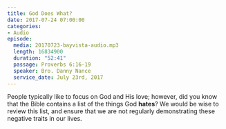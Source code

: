 ```yaml
---
title: God Does What?
date: 2017-07-24 07:00:00
categories:
- Audio
episode:
  media: 20170723-bayvista-audio.mp3
  length: 16834900
  duration: "52:41"
  passage: Proverbs 6:16-19
  speaker: Bro. Danny Nance
  service_date: July 23rd, 2017
---
```

People typically like to focus on God and His love; however, did you know that the Bible contains a list of the things God **hates**? We would be wise to review this list, and ensure that we are not regularly demonstrating these negative traits in our lives.